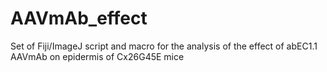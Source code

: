 # AAVmAb_effect
Set of Fiji/ImageJ script and macro for the analysis of the effect of abEC1.1 AAVmAb on epidermis of Cx26G45E mice
